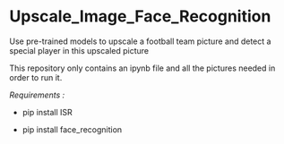 # Upscale_Image_Face_Recognition

Use pre-trained models to upscale a football team picture and detect a special player in this upscaled picture

This repository only contains an ipynb file and all the pictures needed in order to run it.

*Requirements :*

* pip install ISR

* pip install face_recognition
